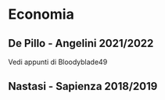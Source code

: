 # Economia
## De Pillo - Angelini 2021/2022
Vedi appunti di Bloodyblade49
## Nastasi - Sapienza 2018/2019
